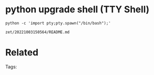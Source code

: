 # python upgrade shell (TTY Shell)
```
python -c 'import pty;pty.spawn("/bin/bash");' 
```

` zet/20221003150564/README.md `

# Related


Tags:

    
